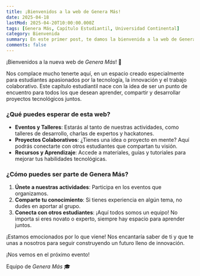 ```yaml
---
title: ¡Bienvenidos a la web de Genera Más!
date: 2025-04-18
lastMod: 2025-04-20T10:00:00.000Z
tags: [Genera Más, Capítulo Estudiantil, Universidad Continental]
category: Bienvenida
summary: En este primer post, te damos la bienvenida a la web de Genera Más, tu capítulo estudiantil de la Universidad Continental.
comments: false
---
```


¡Bienvenidos a la nueva web de *Genera Más*! 🚀

Nos complace mucho tenerte aquí, en un espacio creado especialmente para estudiantes apasionados por la tecnología, la innovación y el trabajo colaborativo. Este capítulo estudiantil nace con la idea de ser un punto de encuentro para todos los que desean aprender, compartir y desarrollar proyectos tecnológicos juntos.

### ¿Qué puedes esperar de esta web?

- **Eventos y Talleres**: Estarás al tanto de nuestras actividades, como talleres de desarrollo, charlas de expertos y hackatones.
- **Proyectos Colaborativos**: ¿Tienes una idea o proyecto en mente? Aquí podrás conectarte con otros estudiantes que compartan tu visión.
- **Recursos y Aprendizaje**: Accede a materiales, guías y tutoriales para mejorar tus habilidades tecnológicas.

### ¿Cómo puedes ser parte de Genera Más?

1. **Únete a nuestras actividades**: Participa en los eventos que organizamos.
2. **Comparte tu conocimiento**: Si tienes experiencia en algún tema, no dudes en aportar al grupo.
3. **Conecta con otros estudiantes**: ¡Aquí todos somos un equipo! No importa si eres novato o experto, siempre hay espacio para aprender juntos.

¡Estamos emocionados por lo que viene! Nos encantaría saber de ti y que te unas a nosotros para seguir construyendo un futuro lleno de innovación.

¡Nos vemos en el próximo evento!

Equipo de *Genera Más* 🎓
